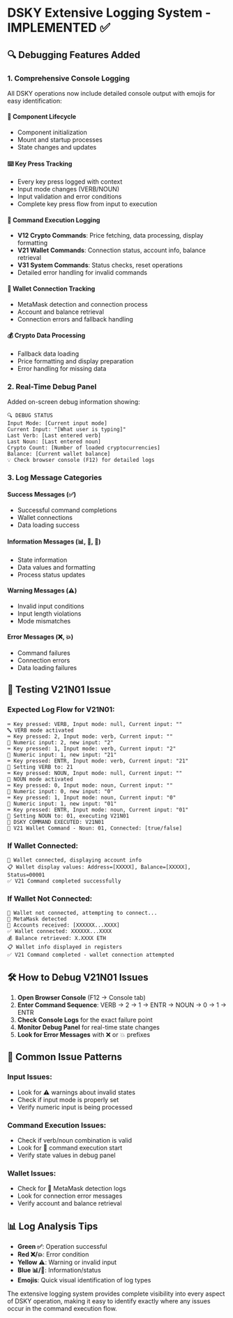 # DSKY Extensive Logging System - IMPLEMENTED ✅

## 🔍 Debugging Features Added

### **1. Comprehensive Console Logging**
All DSKY operations now include detailed console output with emojis for easy identification:

#### **🚀 Component Lifecycle**
- Component initialization
- Mount and startup processes
- State changes and updates

#### **⌨️ Key Press Tracking**
- Every key press logged with context
- Input mode changes (VERB/NOUN)
- Input validation and error conditions
- Complete key press flow from input to execution

#### **🚀 Command Execution Logging**
- **V12 Crypto Commands**: Price fetching, data processing, display formatting
- **V21 Wallet Commands**: Connection status, account info, balance retrieval  
- **V31 System Commands**: Status checks, reset operations
- Detailed error handling for invalid commands

#### **🔗 Wallet Connection Tracking**
- MetaMask detection and connection process
- Account and balance retrieval
- Connection errors and fallback handling

#### **💰 Crypto Data Processing**
- Fallback data loading
- Price formatting and display preparation
- Error handling for missing data

### **2. Real-Time Debug Panel**
Added on-screen debug information showing:

```
🔍 DEBUG STATUS
Input Mode: [Current input mode]
Current Input: "[What user is typing]"
Last Verb: [Last entered verb]
Last Noun: [Last entered noun]  
Crypto Count: [Number of loaded cryptocurrencies]
Balance: [Current wallet balance]
💡 Check browser console (F12) for detailed logs
```

### **3. Log Message Categories**

#### **Success Messages (✅)**
- Successful command completions
- Wallet connections
- Data loading success

#### **Information Messages (📊, 📱, 🔢)**
- State information
- Data values and formatting
- Process status updates

#### **Warning Messages (⚠️)**
- Invalid input conditions
- Input length violations
- Mode mismatches

#### **Error Messages (❌, 💥)**
- Command failures
- Connection errors
- Data loading failures

## 🧪 **Testing V21N01 Issue**

### **Expected Log Flow for V21N01:**
```
⌨️ Key pressed: VERB, Input mode: null, Current input: ""
🔤 VERB mode activated
⌨️ Key pressed: 2, Input mode: verb, Current input: ""
🔢 Numeric input: 2, new input: "2"
⌨️ Key pressed: 1, Input mode: verb, Current input: "2"
🔢 Numeric input: 1, new input: "21"
⌨️ Key pressed: ENTR, Input mode: verb, Current input: "21"
📝 Setting VERB to: 21
⌨️ Key pressed: NOUN, Input mode: null, Current input: ""
🔢 NOUN mode activated
⌨️ Key pressed: 0, Input mode: noun, Current input: ""
🔢 Numeric input: 0, new input: "0"
⌨️ Key pressed: 1, Input mode: noun, Current input: "0"
🔢 Numeric input: 1, new input: "01"
⌨️ Key pressed: ENTR, Input mode: noun, Current input: "01"
📝 Setting NOUN to: 01, executing V21N01
🚀 DSKY COMMAND EXECUTED: V21N01
🔐 V21 Wallet Command - Noun: 01, Connected: [true/false]
```

### **If Wallet Connected:**
```
📱 Wallet connected, displaying account info
📋 Wallet display values: Address=[XXXXX], Balance=[XXXXX], Status=00001
✅ V21 Command completed successfully
```

### **If Wallet Not Connected:**
```
🔗 Wallet not connected, attempting to connect...
🦊 MetaMask detected
📱 Accounts received: [XXXXXX...XXXX]
✅ Wallet connected: XXXXXX...XXXX
💰 Balance retrieved: X.XXXX ETH
📋 Wallet info displayed in registers
✅ V21 Command completed - wallet connection attempted
```

## 🛠️ **How to Debug V21N01 Issues**

1. **Open Browser Console** (F12 → Console tab)
2. **Enter Command Sequence**: VERB → 2 → 1 → ENTR → NOUN → 0 → 1 → ENTR
3. **Check Console Logs** for the exact failure point
4. **Monitor Debug Panel** for real-time state changes
5. **Look for Error Messages** with ❌ or 💥 prefixes

## 🎯 **Common Issue Patterns**

### **Input Issues:**
- Look for ⚠️ warnings about invalid states
- Check if input mode is properly set
- Verify numeric input is being processed

### **Command Execution Issues:**
- Check if verb/noun combination is valid
- Look for 🚀 command execution start
- Verify state values in debug panel

### **Wallet Issues:**
- Check for 🦊 MetaMask detection logs
- Look for connection error messages
- Verify account and balance retrieval

## 📊 **Log Analysis Tips**

- **Green ✅**: Operation successful
- **Red ❌/💥**: Error condition
- **Yellow ⚠️**: Warning or invalid input
- **Blue 📊/📱**: Information/status
- **Emojis**: Quick visual identification of log types

The extensive logging system provides complete visibility into every aspect of DSKY operation, making it easy to identify exactly where any issues occur in the command execution flow.
